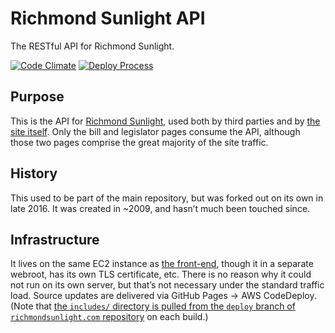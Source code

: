 # Richmond Sunlight API
The RESTful API for Richmond Sunlight.

[![Code Climate](https://codeclimate.com/github/openva/rs-api/badges/gpa.svg)](https://codeclimate.com/github/openva/rs-machine) [![Deploy Process](https://github.com/openva/rs-api/actions/workflows/deploy.yml/badge.svg)](https://github.com/openva/rs-api/actions/workflows/deploy.yml)

## Purpose
This is the API for [Richmond Sunlight](https://www.richmondsunlight.com/), used both by third parties and by [the site itself](/openva/richmondsunlight.com/). Only the bill and legislator pages consume the API, although those two pages comprise the great majority of the site traffic.

## History
This used to be part of the main repository, but was forked out on its own in late 2016. It was created in ~2009, and hasn’t much been touched since.

## Infrastructure
It lives on the same EC2 instance as [the front-end](/openva/richmondsunlight.com/), though it in a separate webroot, has its own TLS certificate, etc. There is no reason why it could not run on its own server, but that’s not necessary under the standard traffic load. Source updates are delivered via GitHub Pages -> AWS CodeDeploy. (Note that [the `includes/` directory is pulled from the `deploy` branch of `richmondsunlight.com` repository](https://github.com/openva/richmondsunlight.com/tree/deploy/htdocs/includes) on each build.)

